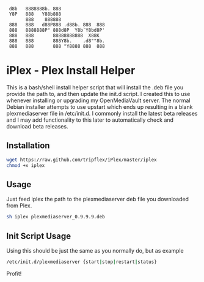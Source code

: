 	 d8b   8888888b. 888
	 Y8P   888   Y88b888
	       888    888888
	 888   888   d88P888 .d88b. 888  888
	 888   8888888P" 888d8P  Y8b`Y8bd8P' 
	 888   888       88888888888  X88K 
	 888   888       888Y8b.    .d8""8b.
	 888   888       888 "Y8888 888  888   

# iPlex - Plex Install Helper

This is a bash/shell install helper script that will install the .deb file you provide the path to, and then update the init.d script.  I created this to use whenever installing or upgrading my OpenMediaVault server.  The normal Debian installer attempts to use upstart which ends up resulting in a blank plexmediaserver file in /etc/init.d.  I commonly install the latest beta releases and I may add functionality to this later to automatically check and download beta releases.

## Installation
``` bash
wget https://raw.github.com/tripflex/iPlex/master/iplex
chmod +x iplex
```
## Usage
Just feed iplex the path to the plexmediaserver deb file you downloaded from Plex.
``` bash
sh iplex plexmediaserver_0.9.9.9.deb
```

## Init Script Usage
Using this should be just the same as you normally do, but as example

``` bash
/etc/init.d/plexmediaserver {start|stop|restart|status}
```

Profit!
